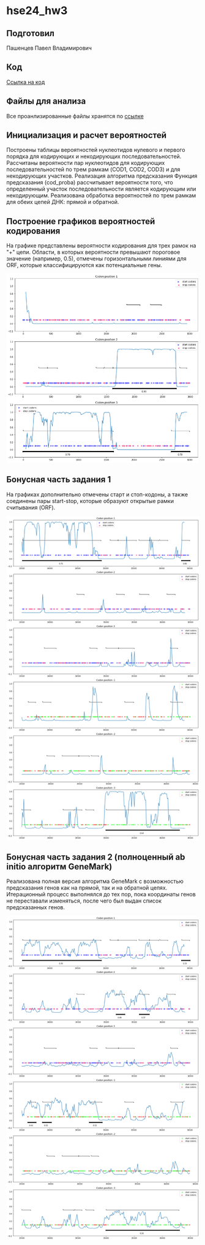 # hse24_hw3

## Подготовил

Пашенцев Павел Владимирович

## Код

[Ссылка на код](/main.ipynb)

## Файлы для анализа

Все проанлизированные файлы хранятся по [ссылке](/data)

## Инициализация и расчет вероятностей

Построены таблицы вероятностей нуклеотидов нулевого и первого порядка для кодирующих и некодирующих последовательностей.
Рассчитаны вероятности пар нуклеотидов для кодирующих последовательностей по трем рамкам (COD1, COD2, COD3) и для некодирующих участков.
Реализация алгоритма предсказания
Функция предсказания (cod_proba) рассчитывает вероятности того, что определенный участок последовательности является кодирующим или некодирующим. Реализована обработка вероятностей по трем рамкам для обеих цепей ДНК: прямой и обратной.

## Построение графиков вероятностей кодирования

На графике представлены вероятности кодирования для трех рамок на "+" цепи. Области, в которых вероятности превышают пороговое значение (например, 0.5), отмечены горизонтальными линиями для ORF, которые классифицируются как потенциальные гены.

![](/img/_1.png)

## Бонусная часть задания 1

На графиках дополнительно отмечены старт и стоп-кодоны, а также соединены пары start-stop, которые образуют открытые рамки считывания (ORF).

![](/img/_2.png)

## Бонусная часть задания 2 (полноценный ab initio алгоритм GeneMark)

Реализована полная версия алгоритма GeneMark с возможностью предсказания генов как на прямой, так и на обратной цепях. Итерационный процесс выполнялся до тех пор, пока координаты генов не переставали изменяться, после чего был выдан список предсказанных генов.

![](/img/_3.png)